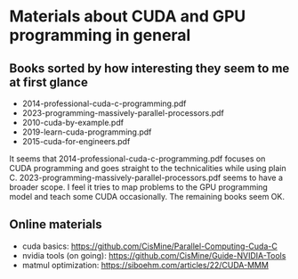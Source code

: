# Materials about CUDA and GPU programming in general


## Books sorted by how interesting they seem to me at first glance

- 2014-professional-cuda-c-programming.pdf
- 2023-programming-massively-parallel-processors.pdf
- 2010-cuda-by-example.pdf
- 2019-learn-cuda-programming.pdf
- 2015-cuda-for-engineers.pdf


It seems that 2014-professional-cuda-c-programming.pdf focuses on CUDA programming and goes straight to the technicalities while using plain C.
2023-programming-massively-parallel-processors.pdf seems to have a broader scope. I feel it tries to map problems to the GPU programming model and teach some CUDA occasionally.
The remaining books seem OK.


## Online materials

- cuda basics: https://github.com/CisMine/Parallel-Computing-Cuda-C
- nvidia tools (on going): https://github.com/CisMine/Guide-NVIDIA-Tools
- matmul optimization: https://siboehm.com/articles/22/CUDA-MMM
